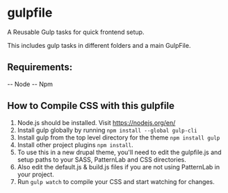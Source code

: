 # gulpfile
A Reusable Gulp tasks for quick frontend setup.

This includes gulp tasks in different folders and a main GulpFile.

## Requirements:
-- Node
-- Npm

## How to Compile CSS with this gulpfile 
1. Node.js should be installed. Visit https://nodejs.org/en/
2. Install gulp globally by running `npm install --global gulp-cli`
3. Install gulp from the top level directory for the theme `npm install gulp`
4. Install other project plugins `npm install`.
5. To use this in a new drupal theme, you'll need to edit the gulpfile.js and setup paths to your SASS, PatternLab and CSS directories.
6. Also edit the default.js & build.js files if you are not using PatternLab in your project.
7. Run `gulp watch` to compile your CSS and start watching for changes.
